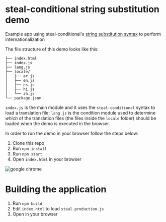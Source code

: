 # steal-conditional string substitution demo

Example app using steal-conditional's [string substitution syntax](http://stealjs.com/docs/StealJS.guides.substitution_conditional_loading.html) to perform internationalization

The file structure of this demo looks like this:

```
├── index.html
├── index.js
├── lang.js
├── locale/
│   ├── ar.js
│   ├── en.js
│   ├── es.js
│   ├── hi.js
│   └── zh.js
└── package.json
```

`index.js` is the main module and it uses the `steal-conditional` syntax to load a translation file; `lang.js` is the condition module used to determine _which_ of the translation files (the files inside the `locale` folder) should be loaded when the demo is executed in the browser.

In order to run the demo in your browser follow the steps below:

1. Clone this repo
2. Run `npm install`
3. Run `npm start`
4. Open `index.html` in your browser 

![google chrome](https://cloud.githubusercontent.com/assets/724877/22216317/d5caf440-e15b-11e6-8130-b6368710af25.png)

# Building the application

1. Run `npm build`
2. Edit `index.html` to load `steal.production.js`
3. Open in your browser
